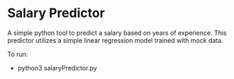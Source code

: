 # Salary Predictor
A simple python tool to predict a salary based on years of experience. This predictor utilizes a simple linear regression model trained with mock data.

To run:
- python3 salaryPredictor.py
